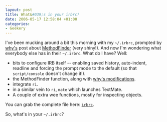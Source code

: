 ```yaml
---
layout: post
title: What&#039;s in your irbrc?
date: 2006-05-17 12:58:04 +01:00
categories:
- Geekery
---
```

I've been mucking around a bit this morning with my `~/.irbrc`, prompted by [why's](http://redhanded.hobix.com/) post about [MethodFinder](http://www.nobugs.org/developer/ruby/method_finder.html) (very shiny!).  And now I'm wondering what everybody else has in their `~/.irbrc`.  What do I have?  Well:

* bits to configure IRB itself -- enabling saved history, auto-indent, readline and forcing the prompt mode to the default (so that `script/console` doesn't change it!).
* the MethodFinder function, along with [why's modifications](http://redhanded.hobix.com/inspect/stickItInYourIrbrcMethodfinder.html).
* integrate `ri`.
* in a similar vein to `ri`, `mate` which launches TextMate.
* A couple of extra wee functions, mostly for inspecting objects.

You can grab the complete file here: [`irbrc`](http://woss.name/dist/irbrc.rb).

So, what's in your `~/.irbrc`?
